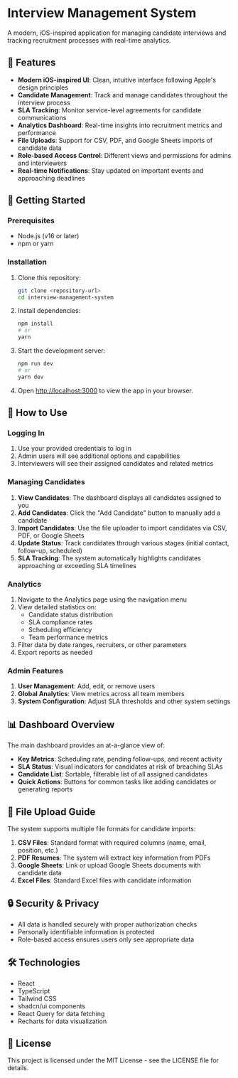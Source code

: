 
# Interview Management System

A modern, iOS-inspired application for managing candidate interviews and tracking recruitment processes with real-time analytics.


## 📱 Features

- **Modern iOS-inspired UI**: Clean, intuitive interface following Apple's design principles
- **Candidate Management**: Track and manage candidates throughout the interview process
- **SLA Tracking**: Monitor service-level agreements for candidate communications
- **Analytics Dashboard**: Real-time insights into recruitment metrics and performance
- **File Uploads**: Support for CSV, PDF, and Google Sheets imports of candidate data
- **Role-based Access Control**: Different views and permissions for admins and interviewers
- **Real-time Notifications**: Stay updated on important events and approaching deadlines

## 🚀 Getting Started

### Prerequisites

- Node.js (v16 or later)
- npm or yarn

### Installation

1. Clone this repository:
   ```bash
   git clone <repository-url>
   cd interview-management-system
   ```

2. Install dependencies:
   ```bash
   npm install
   # or
   yarn
   ```

3. Start the development server:
   ```bash
   npm run dev
   # or
   yarn dev
   ```

4. Open [http://localhost:3000](http://localhost:3000) to view the app in your browser.

## 🧭 How to Use

### Logging In

1. Use your provided credentials to log in
2. Admin users will see additional options and capabilities
3. Interviewers will see their assigned candidates and related metrics

### Managing Candidates

1. **View Candidates**: The dashboard displays all candidates assigned to you
2. **Add Candidates**: Click the "Add Candidate" button to manually add a candidate
3. **Import Candidates**: Use the file uploader to import candidates via CSV, PDF, or Google Sheets
4. **Update Status**: Track candidates through various stages (initial contact, follow-up, scheduled)
5. **SLA Tracking**: The system automatically highlights candidates approaching or exceeding SLA timelines

### Analytics

1. Navigate to the Analytics page using the navigation menu
2. View detailed statistics on:
   - Candidate status distribution
   - SLA compliance rates
   - Scheduling efficiency
   - Team performance metrics
3. Filter data by date ranges, recruiters, or other parameters
4. Export reports as needed

### Admin Features

1. **User Management**: Add, edit, or remove users
2. **Global Analytics**: View metrics across all team members
3. **System Configuration**: Adjust SLA thresholds and other system settings

## 📊 Dashboard Overview

The main dashboard provides an at-a-glance view of:

- **Key Metrics**: Scheduling rate, pending follow-ups, and recent activity
- **SLA Status**: Visual indicators for candidates at risk of breaching SLAs
- **Candidate List**: Sortable, filterable list of all assigned candidates
- **Quick Actions**: Buttons for common tasks like adding candidates or generating reports

## 📁 File Upload Guide

The system supports multiple file formats for candidate imports:

1. **CSV Files**: Standard format with required columns (name, email, position, etc.)
2. **PDF Resumes**: The system will extract key information from PDFs
3. **Google Sheets**: Link or upload Google Sheets documents with candidate data
4. **Excel Files**: Standard Excel files with candidate information

## 🔒 Security & Privacy

- All data is handled securely with proper authorization checks
- Personally identifiable information is protected
- Role-based access ensures users only see appropriate data

## 🛠️ Technologies

- React
- TypeScript
- Tailwind CSS
- shadcn/ui components
- React Query for data fetching
- Recharts for data visualization

## 📝 License

This project is licensed under the MIT License - see the LICENSE file for details.


